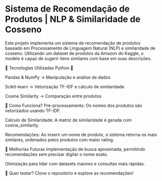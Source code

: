 # Sistema de Recomendação de Produtos | NLP & Similaridade de Cosseno

Este projeto implementa um sistema de recomendação de produtos baseado em Processamento de Linguagem Natural (NLP) e similaridade de cosseno. Utilizando um dataset de produtos da Amazon do Kaggle, o modelo é capaz de sugerir itens similares com base em suas descrições.

🚀 Tecnologias Utilizadas
Python 🐍

Pandas & NumPy → Manipulação e análise de dados

Scikit-learn → Vetorização TF-IDF e cálculo de similaridade

Cosine Similarity → Comparação entre produtos

🔧 Como Funciona?
Pré-processamento: Os nomes dos produtos são vetorizados usando TF-IDF.

Cálculo de Similaridade: A matriz de similaridade é gerada com cosine_similarity.

Recomendações: Ao inserir um nome de produto, o sistema retorna os mais similares, ordenados pelos produtos com maior rating.

📌 Melhorias Futuras
Implementação de busca aproximada, permitindo recomendações sem precisar digitar o nome exato.

Otimização para lidar com datasets maiores e consultas mais rápidas.

📂 Quer testar? Clone o repositório e explore as recomendações!

